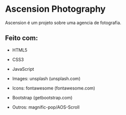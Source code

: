 # Ascension Photography

Ascension é um projeto sobre uma agencia de fotografia.


## Feito com:

  * HTML5
   
  * CSS3
   
  * JavaScript
   
  * Images: unsplash (unsplash.com)
   
  * Icons: fontawesome (fontawesome.com)
   
  * Bootstrap (getbootstrap.com)
   
  * Outros: magnific-pop/AOS-Scroll
